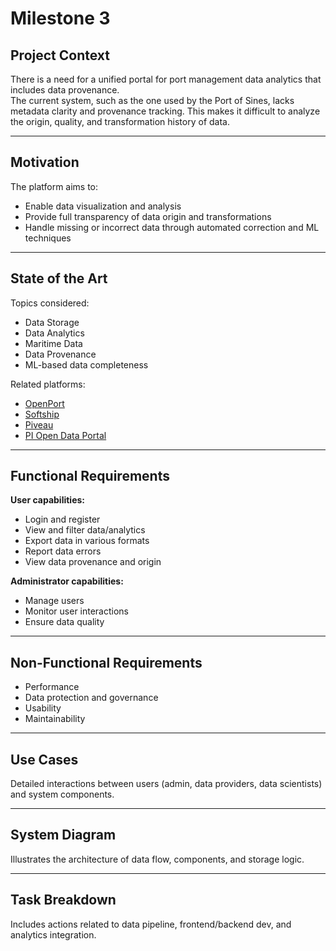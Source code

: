 # Milestone 3

## Project Context

There is a need for a unified portal for port management data analytics that includes data provenance.  
The current system, such as the one used by the Port of Sines, lacks metadata clarity and provenance tracking. This makes it difficult to analyze the origin, quality, and transformation history of data.

---

## Motivation

The platform aims to:
- Enable data visualization and analysis
- Provide full transparency of data origin and transformations
- Handle missing or incorrect data through automated correction and ML techniques

---

## State of the Art

Topics considered:
- Data Storage  
- Data Analytics  
- Maritime Data  
- Data Provenance  
- ML-based data completeness

Related platforms:
- [OpenPort](https://openport.com.br)  
- [Softship](https://www.softship.com)  
- [Piveau](https://www.piveau.de/en)  
- [PI Open Data Portal](https://pi-open-data-portal.github.io/)

---

## Functional Requirements

**User capabilities:**
- Login and register
- View and filter data/analytics
- Export data in various formats
- Report data errors
- View data provenance and origin

**Administrator capabilities:**
- Manage users
- Monitor user interactions
- Ensure data quality

---

## Non-Functional Requirements

- Performance  
- Data protection and governance  
- Usability  
- Maintainability  

---

## Use Cases

Detailed interactions between users (admin, data providers, data scientists) and system components.

---

## System Diagram

Illustrates the architecture of data flow, components, and storage logic.

---

## Task Breakdown

Includes actions related to data pipeline, frontend/backend dev, and analytics integration.
